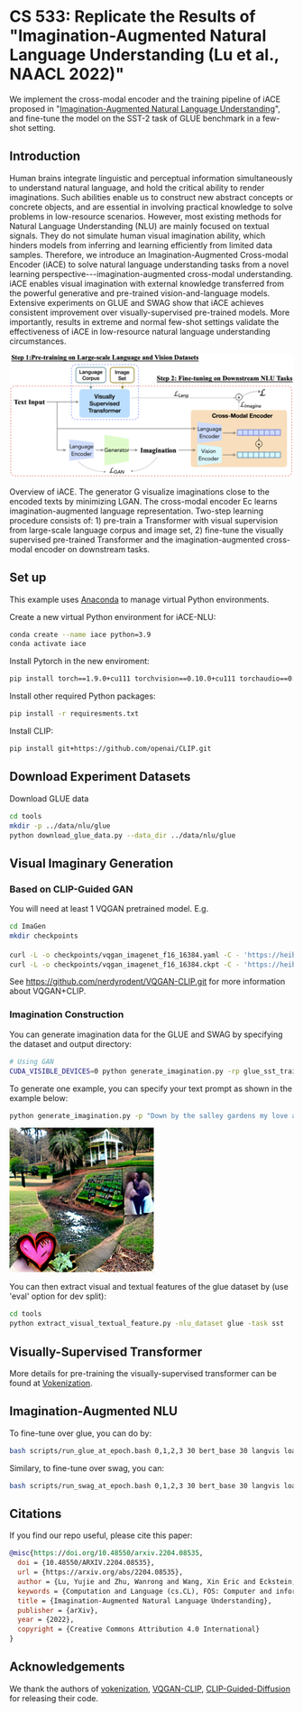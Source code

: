 # CS 533: Replicate the Results of "Imagination-Augmented Natural Language Understanding (Lu et al., NAACL 2022)"
We implement the cross-modal encoder and the training pipeline of iACE proposed in "[Imagination-Augmented Natural Language Understanding](https://arxiv.org/abs/2204.08535)", and fine-tune the model on the SST-2 task of GLUE benchmark in a few-shot setting.

## Introduction
Human brains integrate linguistic and perceptual information simultaneously to understand natural language, and hold the critical ability to render imaginations. Such abilities enable us to construct new abstract concepts or concrete objects, and are essential in involving practical knowledge to solve problems in low-resource scenarios. However, most existing methods for Natural Language Understanding (NLU) are mainly focused on textual signals. They do not simulate human visual imagination ability, which hinders models from inferring and learning efficiently from limited data samples. Therefore, we introduce an Imagination-Augmented Cross-modal Encoder (iACE) to solve natural language understanding tasks from a novel learning perspective---imagination-augmented cross-modal understanding.
iACE enables visual imagination with external knowledge transferred from the powerful generative and pre-trained vision-and-language models. Extensive experiments on GLUE and SWAG show that iACE achieves consistent improvement over visually-supervised pre-trained models. More importantly, results in extreme and normal few-shot settings validate the effectiveness of iACE in low-resource natural language understanding circumstances.

<img src="./docs/images/overview.png" width="1024px"></img>

Overview of iACE. The generator G visualize imaginations close to the encoded texts by minimizing LGAN. The cross-modal encoder Ec learns imagination-augmented language representation. Two-step learning procedure consists of: 1) pre-train a Transformer with visual supervision from large-scale language corpus and image set, 2) fine-tune the visually supervised pre-trained Transformer and the imagination-augmented cross-modal encoder on downstream tasks.

## Set up

This example uses [Anaconda](https://www.anaconda.com/products/individual#Downloads) to manage virtual Python environments.

<!-- Clone our repository:

```sh
git clone --recursive 'https://github.com/YujieLu10/IACE-NLU.git'
cd IACE-NLU
``` -->

Create a new virtual Python environment for iACE-NLU:

```sh
conda create --name iace python=3.9
conda activate iace
```

Install Pytorch in the new enviroment:

```sh
pip install torch==1.9.0+cu111 torchvision==0.10.0+cu111 torchaudio==0.9.0 -f https://download.pytorch.org/whl/torch_stable.html
```

Install other required Python packages:

```sh
pip install -r requiresments.txt
```

Install CLIP:

```sh
pip install git+https://github.com/openai/CLIP.git
```

<!-- To install NVIDIA's apex:
```sh
git clone https://github.com/NVIDIA/apex
cd apex
pip install -v --no-cache-dir --global-option="--cpp_ext" --global-option="--cuda_ext" ./
``` -->
## Download Experiment Datasets
Download GLUE data
```sh
cd tools
mkdir -p ../data/nlu/glue
python download_glue_data.py --data_dir ../data/nlu/glue
```

## Visual Imaginary Generation
### Based on CLIP-Guided GAN
You will need at least 1 VQGAN pretrained model. E.g.

```sh
cd ImaGen
mkdir checkpoints

curl -L -o checkpoints/vqgan_imagenet_f16_16384.yaml -C - 'https://heibox.uni-heidelberg.de/d/a7530b09fed84f80a887/files/?p=%2Fconfigs%2Fmodel.yaml&dl=1'
curl -L -o checkpoints/vqgan_imagenet_f16_16384.ckpt -C - 'https://heibox.uni-heidelberg.de/d/a7530b09fed84f80a887/files/?p=%2Fckpts%2Flast.ckpt&dl=1'
```

See <https://github.com/nerdyrodent/VQGAN-CLIP.git> for more information about VQGAN+CLIP.

<!-- ### Based on CLIP-Guided Diffusion
You will need at least 1 Diffusion pretrained model. E.g.

```sh
cd ImaGen/checkpoints
curl -OL --http1.1 'https://v-diffusion.s3.us-west-2.amazonaws.com/512x512_diffusion_uncond_finetune_008100.pt'
curl -OL 'https://openaipublic.blob.core.windows.net/diffusion/jul-2021/256x256_diffusion_uncond.pt'
```

See <https://github.com/nerdyrodent/CLIP-Guided-Diffusion> for more information about VQGAN+CLIP. -->

### Imagination Construction

You can generate imagination data for the GLUE and SWAG by specifying the dataset and output directory:

```sh
# Using GAN
CUDA_VISIBLE_DEVICES=0 python generate_imagination.py -rp glue_sst_train --num_texts 600 --start_idx 1 # for training dataset (first 600 text prompts)
```

To generate one example, you can specify your text prompt as shown in the example below:
```sh
python generate_imagination.py -p "Down by the salley gardens my love and I did meet"
```
<img src="./docs/images/sentence_example.png" width="256"></img>

You can then extract visual and textual features of the glue dataset by (use 'eval' option for dev split):

```sh
cd tools
python extract_visual_textual_feature.py -nlu_dataset glue -task sst
```

## Visually-Supervised Transformer

More details for pre-training the visually-supervised transformer can be found at [Vokenization](https://github.com/airsplay/vokenization).


## Imagination-Augmented NLU
To fine-tune over glue, you can do by:
```sh CME
bash scripts/run_glue_at_epoch.bash 0,1,2,3 30 bert_base 30 langvis loading bert bert-base-uncased 5 32 100
```
Similary, to fine-tune over swag, you can:
```sh CME
bash scripts/run_swag_at_epoch.bash 0,1,2,3 30 bert_base 30 langvis loading bert bert-base-uncased 5 32 100
```

## Citations
If you find our repo useful, please cite this paper:
```bibtex
@misc{https://doi.org/10.48550/arxiv.2204.08535,
  doi = {10.48550/ARXIV.2204.08535},
  url = {https://arxiv.org/abs/2204.08535},
  author = {Lu, Yujie and Zhu, Wanrong and Wang, Xin Eric and Eckstein, Miguel and Wang, William Yang},
  keywords = {Computation and Language (cs.CL), FOS: Computer and information sciences, FOS: Computer and information sciences},
  title = {Imagination-Augmented Natural Language Understanding},
  publisher = {arXiv},
  year = {2022},
  copyright = {Creative Commons Attribution 4.0 International}
}
```

## Acknowledgements
We thank the authors of [vokenization](https://github.com/airsplay/vokenization), [VQGAN-CLIP](https://github.com/nerdyrodent/VQGAN-CLIP), [CLIP-Guided-Diffusion
](https://github.com/nerdyrodent/CLIP-Guided-Diffusion) for releasing their code.
